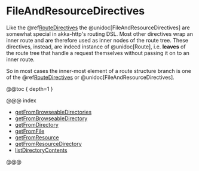 # FileAndResourceDirectives

Like the @ref[RouteDirectives](../route-directives/index.md) the @unidoc[FileAndResourceDirectives] are somewhat
special in akka-http's routing DSL. Most other directives wrap an inner route and are therefore used as inner nodes of
the route tree. These directives, instead, are indeed instance of @unidoc[Route], i.e. **leaves** of the route tree that handle a
request themselves without passing it on to an inner route.

So in most cases the inner-most element of a route structure branch is one of the @ref[RouteDirectives](../route-directives/index.md) or
@unidoc[FileAndResourceDirectives].

@@toc { depth=1 }

@@@ index

* [getFromBrowseableDirectories](getFromBrowseableDirectories.md)
* [getFromBrowseableDirectory](getFromBrowseableDirectory.md)
* [getFromDirectory](getFromDirectory.md)
* [getFromFile](getFromFile.md)
* [getFromResource](getFromResource.md)
* [getFromResourceDirectory](getFromResourceDirectory.md)
* [listDirectoryContents](listDirectoryContents.md)

@@@